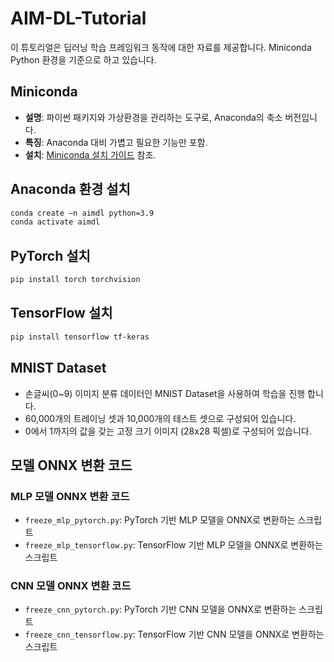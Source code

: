 # AIM-DL-Tutorial
이 튜토리얼은 딥러닝 학습 프레임워크 동작에 대한 자료를 제공합니다. Miniconda Python 환경을 기준으로 하고 있습니다.

## Miniconda 
- **설명**: 파이썬 패키지와 가상환경을 관리하는 도구로, Anaconda의 축소 버전입니다.
- **특징**: Anaconda 대비 가볍고 필요한 기능만 포함.
- **설치**: [Miniconda 설치 가이드](https://docs.anaconda.com/free/miniconda/miniconda-install/) 참조.

## Anaconda 환경 설치
```bash
conda create –n aimdl python=3.9
conda activate aimdl
```

## PyTorch 설치
```bash
pip install torch torchvision
```

## TensorFlow 설치
```bash
pip install tensorflow tf-keras
```

## MNIST Dataset 
- 손글씨(0~9) 이미지 분류 데이터인 MNIST Dataset을 사용하여 학습을 진행 합니다.
- 60,000개의 트레이닝 셋과 10,000개의 테스트 셋으로 구성되어 있습니다.
- 0에서 1까지의 값을 갖는 고정 크기 이미지 (28x28 픽셀)로 구성되어 있습니다.



## 모델 ONNX 변환 코드

### MLP 모델 ONNX 변환 코드
- `freeze_mlp_pytorch.py`: PyTorch 기반 MLP 모델을 ONNX로 변환하는 스크립트
- `freeze_mlp_tensorflow.py`: TensorFlow 기반 MLP 모델을 ONNX로 변환하는 스크립트

### CNN 모델 ONNX 변환 코드
- `freeze_cnn_pytorch.py`: PyTorch 기반 CNN 모델을 ONNX로 변환하는 스크립트
- `freeze_cnn_tensorflow.py`: TensorFlow 기반 CNN 모델을 ONNX로 변환하는 스크립트

